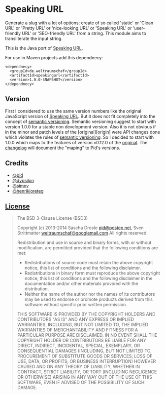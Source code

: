 # Speaking URL

Generate a slug with a lot of  options; create of so called 'static' or 'Clean
URL' or 'Pretty  URL' or 'nice-looking URL' or 'Speaking  URL' or 'user-friendly
URL' or 'SEO-friendly URL' from a  string. This module aims to transliterate the
input string.

This is the Java port of [Speaking URL][original].

For use in Maven projects add this dependnecy:

    <dependnecy>
      <groupId>de.weltraumschaf</groupId>
      <artifactId>speakingurl</artifactId>
      <version>1.0.0-SNAPSHOT</version>
    </dependnecy>

## Version

First I considered to use the  same version numbers like the original JavaScript
version of  [Speaking URL][original]. But  it does  not fit completely  into the
concept  of [semantic  versioning][versioning]. Semantic  versioning suggest  to
start with version  1.0.0 for a stable  non development version. Also  it is not
obvious if  in the  minor and  patch levels of  the [original][origin]  were API
changes done which  violates the rules of  [semantic versioning][versioning]. So
I decided to start  with 1.0.0 which maps to the features  of version v0.12.0 of
the [original][original]. The [changelog][changelog]  will document the "maping"
to Pid's versions.

## Credits

- [@pid](https://github.com/pid/speakingurl)
- [@dypsilon](https://github.com/dypsilon/js-replace-diacritics)
- [@simov](https://github.com/simov/slugify)
- [@henrikjoreteg](https://github.com/henrikjoreteg/slugger)

## [License][license]

> The BSD 3-Clause License (BSD3)
>
> Copyright (c) 2013-2014 Sascha Droste <pid@posteo.net>, Sven Strittmatter <weltraumschaf@googlemail.com>
> All rights reserved.
>
> Redistribution  and   use  in   source  and  binary   forms,  with   or  without
> modification, are permitted provided that the following conditions are met:
>
> * Redistributions of source code must retain the above copyright notice, this
>   list of conditions and the following disclaimer.
> * Redistributions in binary form must reproduce the above copyright notice, this
>   list of conditions and the following disclaimer in the documentation and/or
>   other materials provided with the distribution.
> * Neither the name of the author nor the names of its contributors may be used
>   to endorse or promote products derived from this software without specific
>   prior written permission.
>
> THIS SOFTWARE IS PROVIDED BY THE  COPYRIGHT HOLDERS AND CONTRIBUTORS "AS IS" AND
> ANY EXPRESS  OR IMPLIED WARRANTIES, INCLUDING,  BUT NOT LIMITED TO,  THE IMPLIED
> WARRANTIES  OF  MERCHANTABILITY  AND  FITNESS   FOR  A  PARTICULAR  PURPOSE  ARE
> DISCLAIMED. IN  NO EVENT SHALL  THE COPYRIGHT  HOLDER OR CONTRIBUTORS  BE LIABLE
> FOR  ANY  DIRECT, INDIRECT,  INCIDENTAL,  SPECIAL,  EXEMPLARY, OR  CONSEQUENTIAL
> DAMAGES  (INCLUDING, BUT  NOT LIMITED  TO,  PROCUREMENT OF  SUBSTITUTE GOODS  OR
> SERVICES;  LOSS OF  USE, DATA,  OR  PROFITS; OR  BUSINESS INTERRUPTION)  HOWEVER
> CAUSED AND  ON ANY THEORY OF  LIABILITY, WHETHER IN CONTRACT,  STRICT LIABILITY,
> OR TORT (INCLUDING  NEGLIGENCE OR OTHERWISE) ARISING  IN ANY WAY OUT  OF THE USE
> OF THIS SOFTWARE, EVEN IF ADVISED OF THE POSSIBILITY OF SUCH DAMAGE.

[original]:   https://github.com/pid/speakingurl
[license]:    https://raw.github.com/Weltraumschaf/speakingurl/master/LICENSE
[versioning]: http://semver.org/
[changelog]:  https://github.com/Weltraumschaf/speakingurl/blob/master/CHANGELOG.md